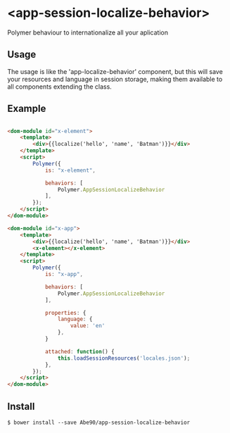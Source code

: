 # \<app-session-localize-behavior\>

Polymer behaviour to internationalize all your aplication

## Usage
The usage is like the 'app-localize-behavior' component, but this will save your resources and language in session storage, making them available to all components extending the class.

## Example

```html

<dom-module id="x-element">
	<template>
		<div>{{localize('hello', 'name', 'Batman')}}</div>
	</template>
	<script>
		Polymer({
			is: "x-element",

			behaviors: [
				Polymer.AppSessionLocalizeBehavior
			],
		});
	</script>
</dom-module>

<dom-module id="x-app">
	<template>
		<div>{{localize('hello', 'name', 'Batman')}}</div>
		<x-element></x-element>
	</template>
	<script>
		Polymer({
			is: "x-app",

			behaviors: [
				Polymer.AppSessionLocalizeBehavior
			],

			properties: {
				language: {
					value: 'en'
				},
			}

			attached: function() {
				this.loadSessionResources('locales.json');
			},
		});
	</script>
</dom-module>
```

## Install

```
$ bower install --save Abe90/app-session-localize-behavior
```
